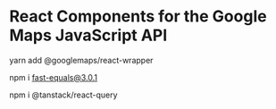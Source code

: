 # React Components for the Google Maps JavaScript API


yarn add @googlemaps/react-wrapper

npm i fast-equals@3.0.1

npm i @tanstack/react-query